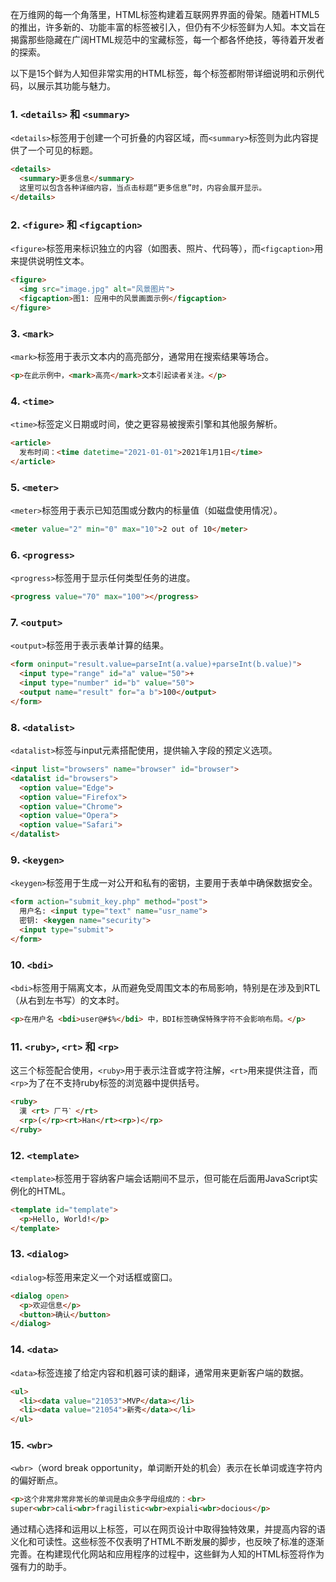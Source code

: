 在万维网的每一个角落里，HTML标签构建着互联网界界面的骨架。随着HTML5的推出，许多新的、功能丰富的标签被引入，但仍有不少标签鲜为人知。本文旨在揭露那些隐藏在广阔HTML规范中的宝藏标签，每一个都各怀绝技，等待着开发者的探索。

以下是15个鲜为人知但非常实用的HTML标签，每个标签都附带详细说明和示例代码，以展示其功能与魅力。

### 1. `<details>` 和 `<summary>`
`<details>`标签用于创建一个可折叠的内容区域，而`<summary>`标签则为此内容提供了一个可见的标题。

```html
<details>
  <summary>更多信息</summary>
  这里可以包含各种详细内容，当点击标题“更多信息”时，内容会展开显示。
</details>
```

### 2. `<figure>` 和 `<figcaption>`
`<figure>`标签用来标识独立的内容（如图表、照片、代码等），而`<figcaption>`用来提供说明性文本。

```html
<figure>
  <img src="image.jpg" alt="风景图片">
  <figcaption>图1: 应用中的风景画面示例</figcaption>
</figure>
```

### 3. `<mark>`
`<mark>`标签用于表示文本内的高亮部分，通常用在搜索结果等场合。

```html
<p>在此示例中，<mark>高亮</mark>文本引起读者关注。</p>
```

### 4. `<time>`
`<time>`标签定义日期或时间，使之更容易被搜索引擎和其他服务解析。

```html
<article>
  发布时间：<time datetime="2021-01-01">2021年1月1日</time>
</article>
```

### 5. `<meter>`
`<meter>`标签用于表示已知范围或分数内的标量值（如磁盘使用情况）。

```html
<meter value="2" min="0" max="10">2 out of 10</meter>
```

### 6. `<progress>`
`<progress>`标签用于显示任何类型任务的进度。

```html
<progress value="70" max="100"></progress>
```

### 7. `<output>`
`<output>`标签用于表示表单计算的结果。

```html
<form oninput="result.value=parseInt(a.value)+parseInt(b.value)">
  <input type="range" id="a" value="50">+
  <input type="number" id="b" value="50">
  <output name="result" for="a b">100</output>
</form>
```

### 8. `<datalist>`
`<datalist>`标签与input元素搭配使用，提供输入字段的预定义选项。

```html
<input list="browsers" name="browser" id="browser">
<datalist id="browsers">
  <option value="Edge">
  <option value="Firefox">
  <option value="Chrome">
  <option value="Opera">
  <option value="Safari">
</datalist>
```

### 9. `<keygen>`
`<keygen>`标签用于生成一对公开和私有的密钥，主要用于表单中确保数据安全。

```html
<form action="submit_key.php" method="post">
  用户名: <input type="text" name="usr_name">
  密钥: <keygen name="security">
  <input type="submit">
</form>
```

### 10. `<bdi>`
`<bdi>`标签用于隔离文本，从而避免受周围文本的布局影响，特别是在涉及到RTL（从右到左书写）的文本时。

```html
<p>在用户名 <bdi>user@#$%</bdi> 中，BDI标签确保特殊字符不会影响布局。</p>
```

### 11. `<ruby>`, `<rt>` 和 `<rp>`
这三个标签配合使用，`<ruby>`用于表示注音或字符注解，`<rt>`用来提供注音，而`<rp>`为了在不支持ruby标签的浏览器中提供括号。

```html
<ruby>
  漢 <rt> ㄏㄢˋ </rt>
  <rp>(</rp><rt>Han</rt><rp>)</rp>
</ruby>
```

### 12. `<template>`
`<template>`标签用于容纳客户端会话期间不显示，但可能在后面用JavaScript实例化的HTML。

```html
<template id="template">
  <p>Hello, World!</p>
</template>
```

### 13. `<dialog>`
`<dialog>`标签用来定义一个对话框或窗口。

```html
<dialog open>
  <p>欢迎信息</p>
  <button>确认</button>
</dialog>
```

### 14. `<data>`
`<data>`标签连接了给定内容和机器可读的翻译，通常用来更新客户端的数据。

```html
<ul>
  <li><data value="21053">MVP</data></li>
  <li><data value="21054">新秀</data></li>
</ul>
```

### 15. `<wbr>`
`<wbr>`（word break opportunity，单词断开处的机会）表示在长单词或连字符内的偏好断点。

```html
<p>这个非常非常非常长的单词是由众多字母组成的：<br>
super<wbr>cali<wbr>fragilistic<wbr>expiali<wbr>docious</p>
```

通过精心选择和运用以上标签，可以在网页设计中取得独特效果，并提高内容的语义化和可读性。这些标签不仅表明了HTML不断发展的脚步，也反映了标准的逐渐完善。在构建现代化网站和应用程序的过程中，这些鲜为人知的HTML标签将作为强有力的助手。